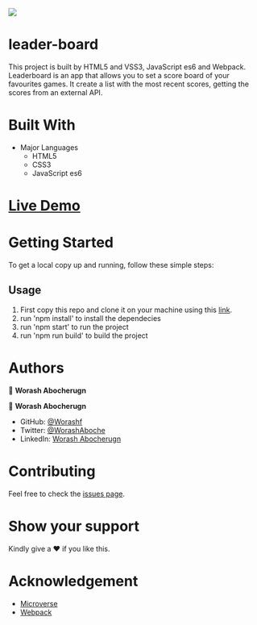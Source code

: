 
![](https://img.shields.io/badge/Microverse-blueviolet)

# leader-board
This project is built by HTML5 and VSS3, JavaScript es6 and Webpack. Leaderboard is an app that allows you to set a score board of your favourites games. It create a list with the most recent scores, getting the scores from an external API.

# Built With

- Major Languages
  - HTML5
  - CSS3
  - JavaScript es6
# [Live Demo](https://worashf.github.io/leader-board/)
# Getting Started

To get a local copy up and running, follow these simple steps:

## Usage

1. First copy this repo and clone it on your machine using this [link](git@github.com:worashf/leander-board.git).
2. run 'npm install' to install the dependecies
3. run 'npm start' to run the project
4. run 'npm run build' to build the project

# Authors

:adult: **Worash Abocherugn**

👤 **Worash Abocherugn**

- GitHub: [@Worashf](https://github.com/worashf)
- Twitter: [@WorashAboche](https://twitter.com/WorashAboche)
- LinkedIn: [Worash Abocherugn](https://www.linkedin.com/in/worash-abocherugn-a02219154/)

# Contributing
Feel free to check the [issues page](https://github.com/worashf/leader-board/issues).


# Show your support

Kindly give a :hearts: if you like this.

# Acknowledgement

- [Microverse](https://www.microverse.org/)
- [Webpack](https://webpack.js.org/)
